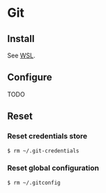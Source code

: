 # Git

## Install

See [WSL](wsl.md).

## Configure

TODO

## Reset

### Reset credentials store

```
$ rm ~/.git-credentials
```

### Reset global configuration

```
$ rm ~/.gitconfig
```
